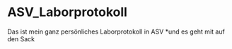 # ASV_Laborprotokoll
Das ist mein ganz persönliches Laborprotokoll in ASV
*und es geht mit auf den Sack
